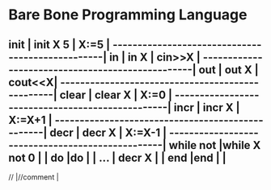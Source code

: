 # Bare Bone Programming Language

init <variable> <value>  | init X 5     | X:=5   |
-------------------------------------------------|
in <variable>            | in X         | cin>>X |
-------------------------------------------------|
out <variable>           | out X        | cout<<X|
-------------------------------------------------|
clear <variable>         | clear X      | X:=0   |
-------------------------------------------------|
incr <variable>          | incr X       | X:=X+1 |
-------------------------------------------------|
decr <variable>          | decr X       | X:=X-1 |
-------------------------------------------------|
while <variable> not     |while X not 0 |        |
<value> do               |do            |        |
	...		 |  decr X	|        |
end			 |end		|	 |           
-------------------------------------------------
//                       |//comment     |
